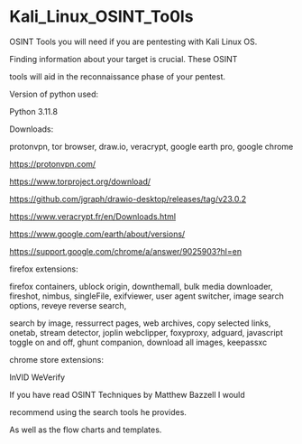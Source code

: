 # Kali_Linux_OSINT_To0ls

OSINT Tools you will need if you are pentesting with Kali Linux OS.

Finding information about your target is crucial. These OSINT 

tools will aid in the reconnaissance phase of your pentest.

Version of python used:

Python 3.11.8

Downloads:

protonvpn, tor browser, draw.io, veracrypt, google earth pro, google chrome

https://protonvpn.com/

https://www.torproject.org/download/

https://github.com/jgraph/drawio-desktop/releases/tag/v23.0.2

https://www.veracrypt.fr/en/Downloads.html

https://www.google.com/earth/about/versions/

https://support.google.com/chrome/a/answer/9025903?hl=en

firefox extensions:

firefox containers, ublock origin, downthemall, bulk media downloader, fireshot, nimbus, singleFile, exifviewer, user agent switcher, image search options, reveye reverse search,

search by image, ressurrect pages, web archives, copy selected links, onetab, stream detector, joplin webclipper, foxyproxy, adguard, javascript toggle on and off, ghunt companion, download all images, keepassxc

chrome store extensions:

InVID WeVerify


If you have read OSINT Techniques by Matthew Bazzell I would 

recommend using the search tools he provides.

As well as the flow charts and templates.
